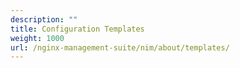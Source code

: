 ```yaml
---
description: ""
title: Configuration Templates
weight: 1000
url: /nginx-management-suite/nim/about/templates/
---
```



